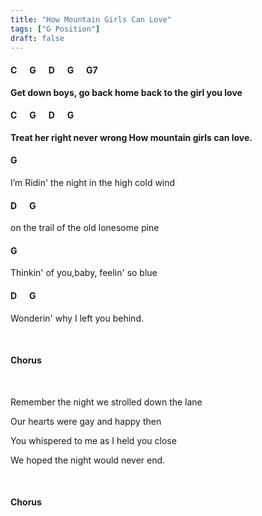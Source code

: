 ```yaml
---
title: "How Mountain Girls Can Love"
tags: ["G Position"]
draft: false
---
```


#### C &nbsp;&nbsp;&nbsp;&nbsp; G &nbsp;&nbsp;&nbsp;&nbsp; D &nbsp;&nbsp;&nbsp;&nbsp; G &nbsp;&nbsp;&nbsp;&nbsp; G7
**Get down boys, go back home back to the girl you love**
#### C &nbsp;&nbsp;&nbsp;&nbsp; G &nbsp;&nbsp;&nbsp;&nbsp; D &nbsp;&nbsp;&nbsp;&nbsp; G
**Treat her right never wrong How mountain girls can love.**

#### G				
I’m Ridin' the night in the high cold wind
#### D &nbsp;&nbsp;&nbsp;&nbsp; G
on the trail of the old lonesome pine
#### G				
Thinkin' of you,baby, feelin' so blue 
#### D &nbsp;&nbsp;&nbsp;&nbsp; G
Wonderin' why I left you behind.

<br>

#### Chorus

<br>

Remember the night we strolled down the lane

Our hearts were gay and happy then

You whispered to me as I held you close

We hoped the night would never end.

<br>

#### Chorus